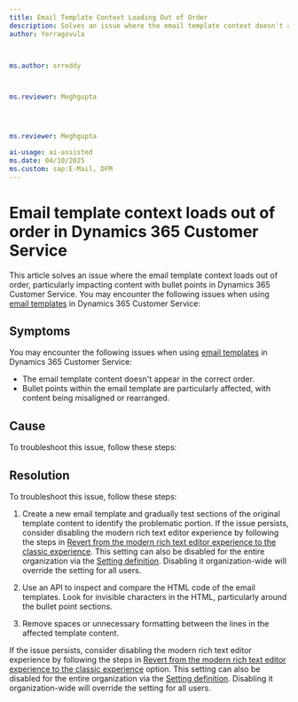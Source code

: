 ```yaml
---
title: Email Template Context Loading Out of Order
description: Solves an issue where the email template context doesn't appear in the correct order in Microsoft Dynamics 365 Customer Service.
author: Yerragovula

ms.author: srreddy

ms.reviewer: Meghgupta


ms.reviewer: Meghgupta

ai-usage: ai-assisted
ms.date: 04/10/2025
ms.custom: sap:E-Mail, DFM
---
```

# Email template context loads out of order in Dynamics 365 Customer Service

This article solves an issue where the email template context loads out of order, particularly impacting content with bullet points in Dynamics 365 Customer Service.
You may encounter the following issues when using [email templates](/power-apps/user/email-template-create) in Dynamics 365 Customer Service:
## Symptoms


You may encounter the following issues when using [email templates](/power-apps/user/email-template-create) in Dynamics 365 Customer Service:


- The email template content doesn't appear in the correct order.
- Bullet points within the email template are particularly affected, with content being misaligned or rearranged.

## Cause

To troubleshoot this issue, follow these steps:


## Resolution

To troubleshoot this issue, follow these steps:


1. Create a new email template and gradually test sections of the original template content to identify the problematic portion.
If the issue persists, consider disabling the modern rich text editor experience by following the steps in [Revert from the modern rich text editor experience to the classic experience](/power-apps/maker/model-driven-apps/rich-text-editor-control#revert-from-the-modern-rich-text-editor-experience-to-the-classic-experience). This setting can also be disabled for the entire organization via the [Setting definition](/power-apps/maker/data-platform/create-edit-configure-settings). Disabling it organization-wide will override the setting for all users.

2. Use an API to inspect and compare the HTML code of the email templates. Look for invisible characters in the HTML, particularly around the bullet point sections.

3. Remove spaces or unnecessary formatting between the lines in the affected template content.

If the issue persists, consider disabling the modern rich text editor experience by following the steps in [Revert from the modern rich text editor experience to the classic experience](/power-apps/maker/model-driven-apps/rich-text-editor-control#revert-from-the-modern-rich-text-editor-experience-to-the-classic-experience) option. This setting can also be disabled for the entire organization via the [Setting definition](/power-apps/maker/data-platform/create-edit-configure-settings). Disabling it organization-wide will override the setting for all users.

